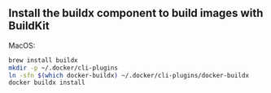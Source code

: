 ## Install the buildx component to build images with BuildKit

MacOS:

```bash
brew install buildx
mkdir -p ~/.docker/cli-plugins
ln -sfn $(which docker-buildx) ~/.docker/cli-plugins/docker-buildx
docker buildx install
```
